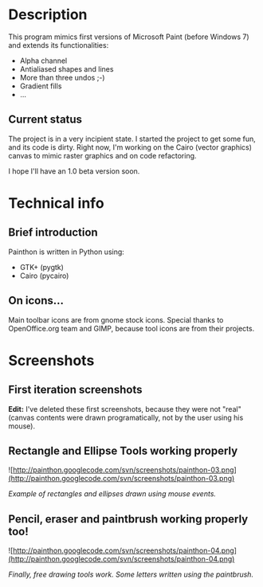 # Description #

This program mimics first versions of Microsoft Paint (before Windows 7) and extends its functionalities:

  * Alpha channel
  * Antialiased shapes and lines
  * More than three undos ;-)
  * Gradient fills
  * ...

## Current status ##

The project is in a very incipient state. I started the project to get some fun, and its code is dirty. Right now, I'm working on the Cairo (vector graphics) canvas to mimic raster graphics and on code refactoring.

I hope I'll have an 1.0 beta version soon.

# Technical info #

## Brief introduction ##

Painthon is written in Python using:

  * GTK+ (pygtk)
  * Cairo (pycairo)

## On icons... ##

Main toolbar icons are from gnome stock icons. Special thanks to OpenOffice.org team and GIMP, because tool icons are from their projects.

# Screenshots #

## First iteration screenshots ##

**Edit:** I've deleted these first screenshots, because they were not "real" (canvas contents were drawn programatically, not by the user using his mouse).

## Rectangle and Ellipse Tools working properly ##

![http://painthon.googlecode.com/svn/screenshots/painthon-03.png](http://painthon.googlecode.com/svn/screenshots/painthon-03.png)

_Example of rectangles and ellipses drawn using mouse events._

## Pencil, eraser and paintbrush working properly too! ##

![http://painthon.googlecode.com/svn/screenshots/painthon-04.png](http://painthon.googlecode.com/svn/screenshots/painthon-04.png)

_Finally, free drawing tools work. Some letters written using the paintbrush._